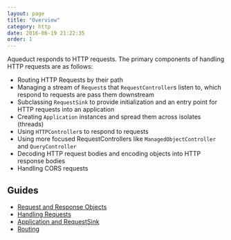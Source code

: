 ```yaml
---
layout: page
title: "Overview"
category: http
date: 2016-06-19 21:22:35
order: 1
---
```


Aqueduct responds to HTTP requests. The primary components of handling HTTP requests are as follows:

- Routing HTTP Requests by their path
- Managing a stream of `Request`s that `RequestController`s listen to, which respond to requests are pass them downstream
- Subclassing `RequestSink` to provide initialization and an entry point for HTTP requests into an application
- Creating `Application` instances and spread them across isolates (threads)
- Using `HTTPController`s to respond to requests
- Using more focused RequestControllers like `ManagedObjectController` and `QueryController`
- Decoding HTTP request bodies and encoding objects into HTTP response bodies
- Handling CORS requests

## Guides

- [Request and Response Objects](request_and_response.html)
- [Handling Requests](request_controller.html)
- [Application and RequestSink](request_sink.html)
- [Routing](routing.html)
